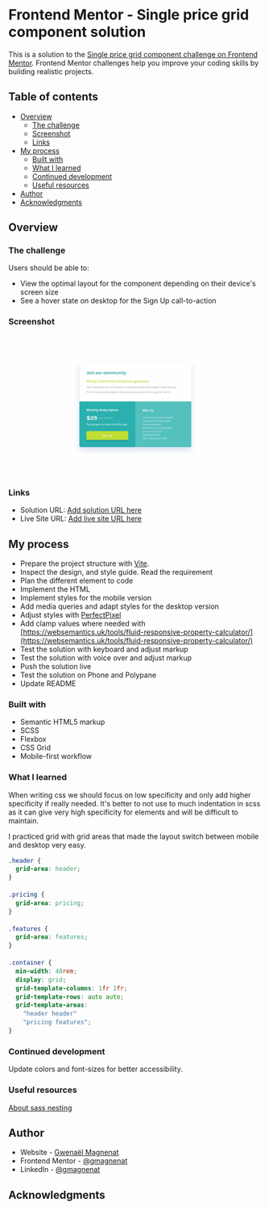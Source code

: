 # Frontend Mentor - Single price grid component solution

This is a solution to the [Single price grid component challenge on Frontend Mentor](https://www.frontendmentor.io/challenges/single-price-grid-component-5ce41129d0ff452fec5abbbc). Frontend Mentor challenges help you improve your coding skills by building realistic projects.

## Table of contents

- [Overview](#overview)
  - [The challenge](#the-challenge)
  - [Screenshot](#screenshot)
  - [Links](#links)
- [My process](#my-process)
  - [Built with](#built-with)
  - [What I learned](#what-i-learned)
  - [Continued development](#continued-development)
  - [Useful resources](#useful-resources)
- [Author](#author)
- [Acknowledgments](#acknowledgments)

## Overview

### The challenge

Users should be able to:

- View the optimal layout for the component depending on their device's screen size
- See a hover state on desktop for the Sign Up call-to-action

### Screenshot

![](./screenshot.jpg)

### Links

- Solution URL: [Add solution URL here](https://your-solution-url.com)
- Live Site URL: [Add live site URL here](https://your-live-site-url.com)

## My process

- Prepare the project structure with [Vite](https://vitejs.dev/).
- Inspect the design, and style guide. Read the requirement
- Plan the different element to code
- Implement the HTML
- Implement styles for the mobile version
- Add media queries and adapt styles for the desktop version
- Adjust styles with [PerfectPixel](https://www.welldonecode.com/perfectpixel/)
- Add clamp values where needed with [https://websemantics.uk/tools/fluid-responsive-property-calculator/](https://websemantics.uk/tools/fluid-responsive-property-calculator/)
- Test the solution with keyboard and adjust markup
- Test the solution with voice over and adjust markup
- Push the solution live
- Test the solution on Phone and Polypane
- Update README

### Built with

- Semantic HTML5 markup
- SCSS
- Flexbox
- CSS Grid
- Mobile-first workflow

### What I learned

When writing css we should focus on low specificity and only add higher specificity if really needed.
It's better to not use to much indentation in scss as it can give very high specificity for elements and will be difficult to maintain.

I practiced grid with grid areas that made the layout switch between mobile and desktop very easy.

```css
.header {
  grid-area: header;
}

.pricing {
  grid-area: pricing;
}

.features {
  grid-area: features;
}

.container {
  min-width: 40rem;
  display: grid;
  grid-template-columns: 1fr 1fr;
  grid-template-rows: auto auto;
  grid-template-areas:
    "header header"
    "pricing features";
}
```

### Continued development

Update colors and font-sizes for better accessibility.

### Useful resources

[About sass nesting](https://fedmentor.dev/posts/sass-nesting/)

## Author

- Website - [Gwenaël Magnenat](https://gmagnenat.com)
- Frontend Mentor - [@gmagnenat](https://www.frontendmentor.io/profile/gmagnenat)
- LinkedIn - [@gmagnenat](https://www.linkedin.com/in/gmagnenat)

## Acknowledgments
